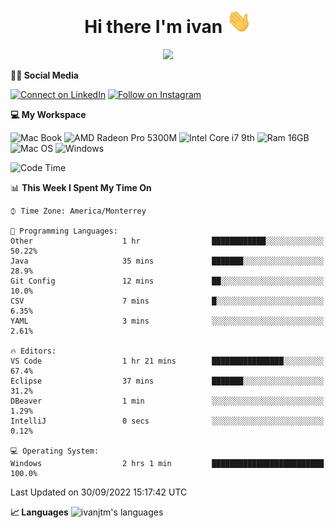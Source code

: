 <h1 align="center">Hi there I'm ivan <img src="https://raw.githubusercontent.com/ABSphreak/ABSphreak/master/gifs/Hi.gif" width="40px" /></h1>
<div align="center">
<img src="http://github-readme-streak-stats.herokuapp.com?user=ivanjtm&hide_border=true&background=00000000&border=FFFFFF00&sideNums=A8A8A8&sideLabels=A8A8A8&currStreakNum=FFC93C&dates=A8A8A8)](https://git.io/streak-stats"/>
</div>

**👦🏻 Social Media**

[![Connect on LinkedIn](https://img.shields.io/badge/LinkedIn-%230077B5.svg?&style=flat-square&logo=linkedin&logoColor=white)](https://www.linkedin.com/in/ivanjtm)
[![Follow on Instagram](https://img.shields.io/badge/Instagram-E4405F?style=flat-square&logo=instagram&logoColor=white)](https://www.instagram.com/ivanjtm)

**💻 My Workspace**

![Mac Book](https://img.shields.io/badge/Apple-MacBook_Pro_2019-999999?style=flat-square&logo=apple&logoColor=white)
![AMD Radeon Pro 5300M](https://img.shields.io/badge/AMD-Radeon_Pro_5300M-ED1C24?style=flat-square&logo=amd&logoColor=white)
![Intel Core i7 9th](https://img.shields.io/badge/Intel-Core_i7_9th-0071C5?style=flat-square&logo=intel&logoColor=white)
![Ram 16GB](https://img.shields.io/badge/RAM-16GB-230071C5?style=flat-square&logoColor=white)
![Mac OS](https://img.shields.io/badge/Mac%20OS-000000?style=flat-square&logo=apple&logoColor=white)
![Windows](https://img.shields.io/badge/Windows-0078D6?style=flat-square&logo=windows&logoColor=white)


<!--START_SECTION:waka-->
![Code Time](http://img.shields.io/badge/Code%20Time-724%20hrs%2031%20mins-blue)

📊 **This Week I Spent My Time On** 

```text
⌚︎ Time Zone: America/Monterrey

💬 Programming Languages: 
Other                    1 hr                ████████████░░░░░░░░░░░░░   50.22% 
Java                     35 mins             ███████░░░░░░░░░░░░░░░░░░   28.9% 
Git Config               12 mins             ██░░░░░░░░░░░░░░░░░░░░░░░   10.0% 
CSV                      7 mins              █░░░░░░░░░░░░░░░░░░░░░░░░   6.35% 
YAML                     3 mins              ░░░░░░░░░░░░░░░░░░░░░░░░░   2.61%

🔥 Editors: 
VS Code                  1 hr 21 mins        ████████████████░░░░░░░░░   67.4% 
Eclipse                  37 mins             ███████░░░░░░░░░░░░░░░░░░   31.2% 
DBeaver                  1 min               ░░░░░░░░░░░░░░░░░░░░░░░░░   1.29% 
IntelliJ                 0 secs              ░░░░░░░░░░░░░░░░░░░░░░░░░   0.12%

💻 Operating System: 
Windows                  2 hrs 1 min         █████████████████████████   100.0%

```


 Last Updated on 30/09/2022 15:17:42 UTC
<!--END_SECTION:waka-->
**📈 Languages**
 ![ivanjtm's languages](https://wakatime.com/share/@ivanjtm/a32f83c6-d0c9-49a4-a5ae-d0440b950377.svg)
